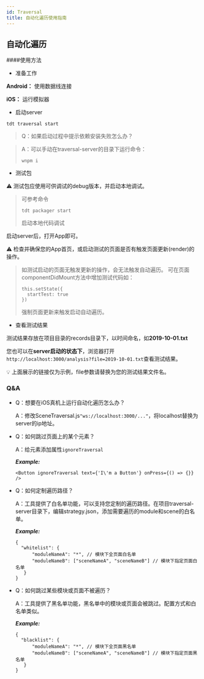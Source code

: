 ```yaml
---
id: Traversal
title: 自动化遍历使用指南
---
```


## 自动化遍历

####使用方法

+ 准备工作

**Android：** 使用数据线连接

**iOS：** 运行模拟器

+ 启动server

```
tdt traversal start
```

> Q：如果启动过程中提示依赖安装失败怎么办？

> A：可以手动在traversal-server的目录下运行命令：
> ```
> wnpm i
> ```

+ 测试包

⚠️ 测试包应使用可供调试的debug版本，并启动本地调试。

> 可参考命令
> ```
> tdt packager start
> ```
> 启动本地代码调试

启动server后，打开App即可。

⚠️ 检查并确保您的App首页，或启动测试的页面是否有触发页面更新(render)的操作。

> 如测试启动的页面无触发更新的操作，会无法触发自动遍历。
> 可在页面componentDidMount方法中增加测试代码如：
> 
> ```
> this.setState({
> 	startTest: true
> })
> ```
> 强制页面更新来触发启动自动遍历。

+ 查看测试结果

测试结果存放在项目目录的records目录下，以时间命名，如**2019-10-01.txt**

您也可以在**server启动的状态下**，浏览器打开```http://localhost:3000/analysis?file=2019-10-01.txt```查看测试结果。

💡 上面展示的链接仅为示例，file参数请替换为您的测试结果文件名。


### Q&A
+ Q：想要在iOS真机上运行自动化遍历怎么办？

  A：修改SceneTraversal.js```"ws://localhost:3000/..."```，将localhost替换为server的ip地址。
  
  
+ Q：如何跳过页面上的某个元素？

  A：给元素添加属性```ignoreTraversal```
  
  ***Example:***
  
  ```
  <Button ignoreTraversal text={'I\'m a Button'} onPress={() => {}} />
  ```


+ Q：如何定制遍历路径？

  A：工具提供了白名单功能，可以支持您定制的遍历路径。在项目traversal-server目录下，编辑strategy.json，添加需要遍历的module和scene的白名单。

  ***Example:***
  
  ```
  {
	"whitelist": {
		"moduleNameA": "*", // 模块下全页面白名单
		"moduleNameB": ["sceneNameA", "sceneNameB"] // 模块下指定页面白名单
	 }
  }
  ```
  
  
+ Q：如何跳过某些模块或页面不被遍历？

  A：工具提供了黑名单功能，黑名单中的模块或页面会被跳过。配置方式和白名单类似。
  
  ***Example:***
  
  ```
  {
	"blacklist": {
		"moduleNameA": "*", // 模块下全页面黑名单
		"moduleNameB": ["sceneNameA", "sceneNameB"] // 模块下指定页面黑名单
	 }
  }
  ```
  